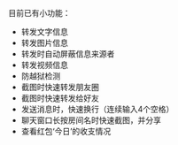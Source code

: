 目前已有小功能：
- 转发文字信息
- 转发图片信息
- 转发时自动屏蔽信息来源者
- 转发视频信息
- 防越狱检测
- 截图时快速转发朋友圈
- 截图时快速转发给好友
- 发送消息时，快速换行（连续输入4个空格）
- 聊天窗口长按房间名时快速截图，并分享
- 查看红包‘今日’的收支情况
